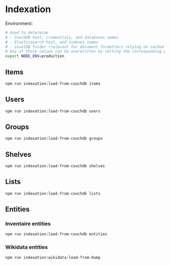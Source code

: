 # Indexation

Environment:
```sh
# Used to determine
# - CouchDB host, credentials, and databases names
# - Elasticsearch host, and indexes names
# - LevelDB folder (relevant for document formatters relying on cached values)
# Any of those values can be overwritten by setting the corresponding parameter in config/local.cjs
export NODE_ENV=production
```

## Items
```sh
npm run indexation:load-from-couchdb items
```

## Users
```sh
npm run indexation:load-from-couchdb users
```

## Groups
```sh
npm run indexation:load-from-couchdb groups
```

## Shelves
```sh
npm run indexation:load-from-couchdb shelves
```

## Lists
```sh
npm run indexation:load-from-couchdb lists
```

## Entities
### Inventaire entities
```sh
npm run indexation:load-from-couchdb entities
```

### Wikidata entities
```sh
npm run indexation:wikidata:load-from-dump
```
